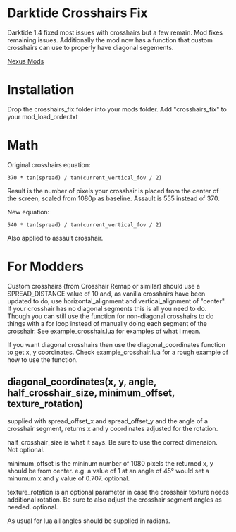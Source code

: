 # Darktide Crosshairs Fix

Darktide 1.4 fixed most issues with crosshairs but a few remain. Mod fixes remaining issues. Additionally the mod now has a function that custom crosshairs can use to properly have diagonal segements.

[Nexus Mods](https://www.nexusmods.com/warhammer40kdarktide/mods/36)

# Installation

Drop the crosshairs_fix folder into your mods folder. Add "crosshairs_fix" to your mod_load_order.txt

# Math

Original crosshairs equation:

    370 * tan(spread) / tan(current_vertical_fov / 2)

Result is the number of pixels your crosshair is placed from the center of the screen, scaled from 1080p as baseline. Assault is 555 instead of 370.

New equation:

    540 * tan(spread) / tan(current_vertical_fov / 2)

Also applied to assault crosshair.

# For Modders

Custom crosshairs (from Crosshair Remap or similar) should use a SPREAD_DISTANCE value of 10 and, as vanilla crosshairs have been updated to do, use horizontal_alignment and vertical_alignment of "center". If your crosshair has no diagonal segments this is all you need to do. Though you can still use the function for non-diagonal crosshairs to do things with a for loop instead of manually doing each segment of the crosshair. See example_crosshair.lua for examples of what I mean.

If you want diagonal crosshairs then use the diagonal_coordinates function to get x, y coordinates. Check example_crosshair.lua for a rough example of how to use the function.

## diagonal_coordinates(x, y, angle, half_crosshair_size, minimum_offset, texture_rotation)

supplied with spread_offset_x and spread_offset_y and the angle of a crosshair segment, returns x and y coordinates adjusted for the rotation.

half_crosshair_size is what it says. Be sure to use the correct dimension. Not optional.

minimum_offset is the mininum number of 1080 pixels the returned x, y should be from center. e.g. a value of 1 at an angle of 45° would set a minumum x and y value of 0.707. optional.

texture_rotation is an optional parameter in case the crosshair texture needs additional rotation. Be sure to also adjust the crosshair segment angles as needed. optional.

As usual for lua all angles should be supplied in radians.
